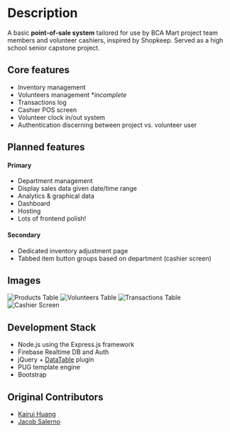 # Description
A basic **point-of-sale system** tailored for use by BCA Mart project team members and volunteer cashiers, inspired by Shopkeep. Served as a high school senior capstone project.

## Core features
- Inventory management
- Volunteers management \*_incomplete_
- Transactions log
- Cashier POS screen
- Volunteer clock in/out system
- Authentication discerning between project vs. volunteer user

## Planned features
#### Primary
- Department management
- Display sales data given date/time range
- Analytics & graphical data
- Dashboard
- Hosting
- Lots of frontend polish!
#### Secondary
- Dedicated inventory adjustment page
- Tabbed item button groups based on department (cashier screen)

## Images
![Products Table](/Users/Cary/Desktop/Screenshots/BCA_Mart/products_table.png)
![Volunteers Table](/Users/Cary/Desktop/Screenshots/BCA_Mart/volunteers_table.png)
![Transactions Table](/Users/Cary/Desktop/Screenshots/BCA_Mart/transactions_table.png)
![Cashier Screen](/Users/Cary/Desktop/Screenshots/BCA_Mart/cashier_screen.png)

## Development Stack
- Node.js using the Express.js framework
- Firebase Realtime DB and Auth
- jQuery + [DataTable](https://datatables.net) plugin
- PUG template engine
- Bootstrap

## Original Contributors
- [Kairui Huang](https://github.com/kairuihuang)
- [Jacob Salerno](https://github.com/jacobhaxor)
